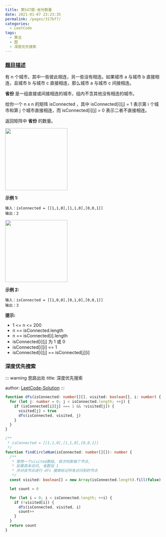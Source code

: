 ```yaml
---
title: 第547题-省份数量
date: 2021-01-07 23:23:35
permalink: /pages/317bf7/
categories:
  - LeetCode
tags:
  - 算法
  - 图
  - 深度优先搜索
---
```


### [题目描述](https://leetcode-cn.com/problems/number-of-provinces/)

有 <span class="span-shadow">n</span> 个城市，其中一些彼此相连，另一些没有相连。如果城市 <span class="span-shadow">a</span> 与城市 <span class="span-shadow">b</span> 直接相连，且城市 <span class="span-shadow">b</span> 与城市 <span class="span-shadow">c</span> 直接相连，那么城市 <span class="span-shadow">a</span> 与城市 <span class="span-shadow">c</span> 间接相连。

**省份** 是一组直接或间接相连的城市，组内不含其他没有相连的城市。

给你一个 <span class="span-shadow">n x n</span> 的矩阵 <span class="span-shadow">isConnected</span> ，其中 <span class="span-shadow">isConnected[i][j] = 1</span> 表示第 <span class="span-shadow">i</span> 个城市和第 <span class="span-shadow">j</span> 个城市直接相连，而 <span class="span-shadow">isConnected[i][j] = 0</span> 表示二者不直接相连。

返回矩阵中 **省份** 的数量。

<img src="https://cdn.jsdelivr.net/gh/yao-zhixiang/CDN/images/leetcode/number-of-provinces-1.png" width="200" />

<!-- more -->

**示例 1:**

```
输入：isConnected = [[1,1,0],[1,1,0],[0,0,1]]
输出：2
```

<img src="https://cdn.jsdelivr.net/gh/yao-zhixiang/CDN/images/leetcode/number-of-provinces-2.png" width="200" />

**示例 2:**

```
输入：isConnected = [[1,0,0],[0,1,0],[0,0,1]]
输出：3
```

**提示:**

- <span class="span-shadow">1 <= n <= 200</span>
- <span class="span-shadow">n == isConnected.length</span>
- <span class="span-shadow">n == isConnected[i].length</span>
- <span class="span-shadow">isConnected[i][j]</span> 为 <span class="span-shadow">1</span> 或 <span class="span-shadow">0</span>
- <span class="span-shadow">isConnected[i][i] == 1</span>
- <span class="span-shadow">isConnected[i][j] == isConnected[j][i]</span>

### 深度优先搜索

::: warning 思路出处
title: 深度优先搜索

author: [LeetCode-Solution](https://leetcode-cn.com/problems/number-of-provinces/solution/sheng-fen-shu-liang-by-leetcode-solution-eyk0/)
:::

```TypeScript
function dfs(isConnected: number[][], visited: boolean[], i: number) {
  for (let j: number = 0; j < isConnected.length; ++j) {
    if (isConnected[i][j] === 1 && !visited[j]) {
      visited[j] = true
      dfs(isConnected, visited, j)
    }
  }
}

/**
 * isConnected = [[1,1,0],[1,1,0],[0,0,1]]
 */
function findCircleNum(isConnected: number[][]): number {
  /**
   * 使用一个visited数组, 依次判断每个节点,
   * 如果其未访问, 省数加 1
   * 并对该节点进行 dfs 搜索标记所有访问到的节点
   */
  const visited: boolean[] = new Array(isConnected.length).fill(false)

  let count = 0

  for (let i = 0; i < isConnected.length; ++i) {
    if (!visited[i]) {
      dfs(isConnected, visited, i)
      count++
    }
  }
  return count
}
```
